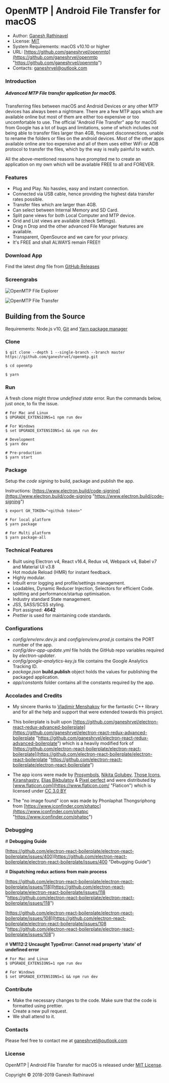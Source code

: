 # OpenMTP | Android File Transfer for macOS

- Author: [Ganesh Rathinavel](https://www.linkedin.com/in/ganeshrvel "Ganesh Rathinavel")
- License: [MIT](https://github.com/ganeshrvel/openmtp/blob/master/LICENSE "MIT")
- System Requirements: macOS v10.10 or higher
- URL: [https://github.com/ganeshrvel/openmtp](https://github.com/ganeshrvel/openmtp "https://github.com/ganeshrvel/openmtp")
- Contacts: ganeshrvel@outlook.com


### Introduction

##### Advanced MTP File transfer application for macOS.

 Transferring files between macOS and Android Devices or any other MTP devices has always been a nightmare. There are a few MTP apps which are available online but most of them are either too expensive or too uncomfortable to use. The official "Android File Transfer" app for macOS from Google has a lot of bugs and limitations, some of which includes not being able to transfer files larger than 4GB, frequent disconnections, unable to rename the folders or files on the android devices. Most of the other apps available online are too expensive and all of them uses either WiFi or ADB protocol to transfer the files, which by the way is really painful to watch.

 All the above-mentioned reasons have prompted me to create an application on my own which will be available FREE to all and FOREVER.

### Features
- Plug and Play. No hassles, easy and instant connection.
- Connected via USB cable, hence providing the highest data transfer rates possible.
- Transfer files which are larger than 4GB.
- Can select between Internal Memory and SD Card.
- Split pane views for both Local Computer and MTP device.
- Grid and List views are available (check Settings).
- Drag n Drop and the other advanced File Manager features are available.
- Transparent, OpenSource and we care for your privacy.
- It's FREE and shall ALWAYS remain FREE!!


### Download App
 Find the latest *dmg* file from [GitHub Releases](https://github.com/ganeshrvel/openmtp/releases "GitHub Releases")

### Screengrabs

![OpenMTP File Explorer](https://github.com/ganeshrvel/openmtp/raw/master/blobs/images/file-explorer.jpg "OpenMTP File Explorer")

![OpenMTP File Transfer](https://github.com/ganeshrvel/openmtp/raw/master/blobs/images/copying.jpg "OpenMTP File Transfer")

## Building from the Source

Requirements: Node.js v10, [Git](https://git-scm.com/book/en/v2/Getting-Started-Installing-Git "Install Git") and [Yarn package manager](https://yarnpkg.com/lang/en/docs/install/ "Install Yarn package manager")


### Clone
```shell
$ git clone --depth 1 --single-branch --branch master https://github.com/ganeshrvel/openmtp.git

$ cd openmtp
```

```shell
$ yarn
```

### Run
A fresh clone might throw *undefined state* error. Run the commands below, just once, to fix the issue.

```shell
# For Mac and Linux
$ UPGRADE_EXTENSIONS=1 npm run dev

# For Windows
$ set UPGRADE_EXTENSIONS=1 && npm run dev
```

```shell
# Development
$ yarn dev

# Pre-production
$ yarn start

```

### Package

Setup the *code signing* to build, package and publish the app.

Instructions: [https://www.electron.build/code-signing](https://www.electron.build/code-signing "https://www.electron.build/code-signing")

```shell
$ export GH_TOKEN="<github token>"
```

```shell
# For local platform
$ yarn package

# For Multi platform
$ yarn package-all
```

### Technical Features
- Built using Electron v4, React v16.4, Redux v4, Webpack v4, Babel v7 and Material UI v3.8
- Hot module Reload (HMR) for instant feedback.
- Highly modular.
- Inbuilt error logging and profile/settings management.
- Loadables, Dynamic Reducer Injection, Selectors for efficient Code. splitting and performance/startup optimisation.
- Industry standard State management.
- JSS, SASS/SCSS styling.
- Port assigned: **4642**
- *Prettier* is used for maintaining code standards.

### Configurations
- *config/env/env.dev.js* and *config/env/env.prod.js* contains the PORT number of the app.
- *config/dev-app-update.yml* file holds the GitHub repo variables required by *electron-updater*.
- *config/google-analytics-key.js* file contains the Google Analytics Tracking ID.
- *package.json* **build.publish** object holds the values for publishing the packaged application.
- *app/constants* folder contains all the constants required by the app.

### Accolades and Credits

- My sincere thanks to [Vladimir Menshakov](https://github.com/whoozle "Vladimir Menshakov") for the fantastic C++ library and for all the help and support that were extended towards this project.

- This boilerplate is built upon [https://github.com/ganeshrvel/electron-react-redux-advanced-boilerplate](https://github.com/ganeshrvel/electron-react-redux-advanced-boilerplate "https://github.com/ganeshrvel/electron-react-redux-advanced-boilerplate") which is a heavily modified fork of [https://github.com/electron-react-boilerplate/electron-react-boilerplate](https://github.com/electron-react-boilerplate/electron-react-boilerplate "https://github.com/electron-react-boilerplate/electron-react-boilerplate")


 - The app icons were made by [Prosymbols](https://www.flaticon.com/authors/prosymbols "Prosymbols"), [Nikita Golubev](https://www.flaticon.com/authors/nikita-golubev "Nikita Golubev"), [Those Icons](https://www.flaticon.com/authors/those-icons "Those Icons"), [Kiranshastry](https://www.flaticon.com/authors/kiranshastry "Kiranshastry"), [Elias Bikbulatov](https://www.flaticon.com/authors/elias-bikbulatov "Elias Bikbulatov") & [Pixel perfect](https://www.flaticon.com/authors/pixel-perfect "Pixel perfect") and were distributed by [www.flaticon.com](https://www.flaticon.com/ "Flaticon") which is licensed under [CC 3.0 BY](http://creativecommons.org/licenses/by/3.0/ "Creative Commons BY 3.0")

- The "no image found" icon was made by Phonlaphat Thongsriphong from [https://www.iconfinder.com/phatpc](https://www.iconfinder.com/phatpc "https://www.iconfinder.com/phatpc")

### Debugging

\# **Debugging Guide**

[https://github.com/electron-react-boilerplate/electron-react-boilerplate/issues/400](https://github.com/electron-react-boilerplate/electron-react-boilerplate/issues/400 "Debugging Guide")

\# **Dispatching redux actions from main process**

[https://github.com/electron-react-boilerplate/electron-react-boilerplate/issues/118](https://github.com/electron-react-boilerplate/electron-react-boilerplate/issues/118 "https://github.com/electron-react-boilerplate/electron-react-boilerplate/issues/118")

[https://github.com/electron-react-boilerplate/electron-react-boilerplate/issues/108](https://github.com/electron-react-boilerplate/electron-react-boilerplate/issues/108 "https://github.com/electron-react-boilerplate/electron-react-boilerplate/issues/108")

\# **VM112:2 Uncaught TypeError: Cannot read property 'state' of undefined error**

```shell
# For Mac and Linux
$ UPGRADE_EXTENSIONS=1 npm run dev

# For Windows
$ set UPGRADE_EXTENSIONS=1 && npm run dev
```

### Contribute
- Make the necessary changes to the code. Make sure that the code is formatted using prettier.
- Create a new pull request.
- We shall attend to it.

### Contacts
Please feel free to contact me at ganeshrvel@outlook.com

### License
OpenMTP | Android File Transfer for macOS is released under [MIT License](https://github.com/ganeshrvel/openmtp/blob/master/LICENSE "MIT License").

Copyright © 2018-2019 Ganesh Rathinavel
